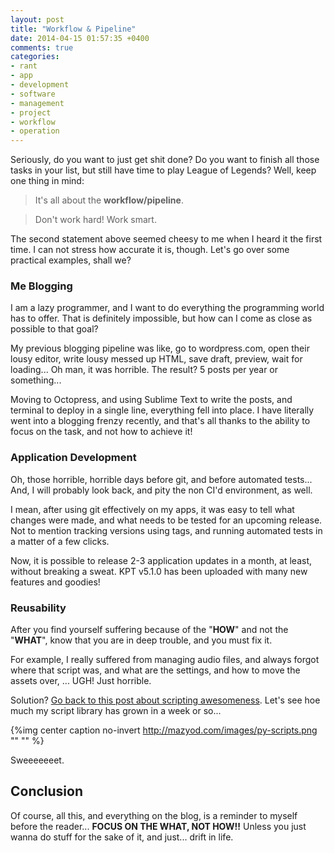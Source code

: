 ```yaml
---
layout: post
title: "Workflow & Pipeline"
date: 2014-04-15 01:57:35 +0400
comments: true
categories: 
- rant
- app
- development
- software
- management
- project
- workflow
- operation
---
```


Seriously, do you want to just get shit done? Do you want to finish all those tasks in your list, but still have time to play League of Legends? Well, keep one thing in mind:

> It's all about the **workflow/pipeline**.

> Don't work hard! Work smart.

The second statement above seemed cheesy to me when I heard it the first time. I can not stress how accurate it is, though. Let's go over some practical examples, shall we?

### Me Blogging

I am a lazy programmer, and I want to do everything the programming world has to offer. That is definitely impossible, but how can I come as close as possible to that goal?

My previous blogging pipeline was like, go to wordpress.com, open their lousy editor, write lousy messed up HTML, save draft, preview, wait for loading... Oh man, it was horrible. The result? 5 posts per year or something...

Moving to Octopress, and using Sublime Text to write the posts, and terminal to deploy in a single line, everything fell into place. I have literally went into a blogging frenzy recently, and that's all thanks to the ability to focus on the task, and not how to achieve it!

### Application Development

Oh, those horrible, horrible days before git, and before automated tests... And, I will probably look back, and pity the non CI'd environment, as well.

I mean, after using git effectively on my apps, it was easy to tell what changes were made, and what needs to be tested for an upcoming release. Not to mention tracking versions using tags, and running automated tests in a matter of a few clicks.

Now, it is possible to release 2-3 application updates in a month, at least, without breaking a sweat. KPT v5.1.0 has been uploaded with many new features and goodies!

### Reusability 

After you find yourself suffering because of the "**HOW**" and not the "**WHAT**", know that you are in deep trouble, and you must fix it.

For example, I really suffered from managing audio files, and always forgot where that script was, and what are the settings, and how to move the assets over, ... UGH! Just horrible.

Solution? [Go back to this post about scripting awesomeness](http://mazyod.com/blog/2014/03/18/make-your-terminal-pythonic/). Let's see hoe much my script library has grown in a week or so...

{%img center caption no-invert http://mazyod.com/images/py-scripts.png "" "" %}

Sweeeeeeet.

## Conclusion

Of course, all this, and everything on the blog, is a reminder to myself before the reader... **FOCUS ON THE WHAT, NOT HOW!!** Unless you just wanna do stuff for the sake of it, and just... drift in life.
